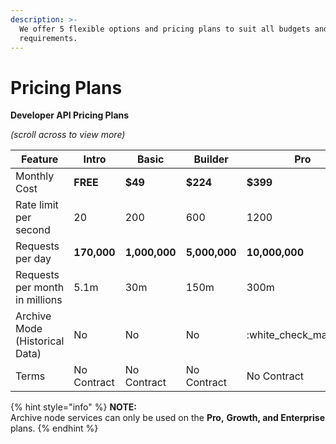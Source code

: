 ```yaml
---
description: >-
  We offer 5 flexible options and pricing plans to suit all budgets and
  requirements.
---
```


# Pricing Plans

**Developer API Pricing Plans**

_(scroll across to view more)_

| **Feature**                    | **Intro**   | **Basic**     | **Builder**   | **Pro**                 | **Growth**              | Enterprise              |
| ------------------------------ | ----------- | ------------- | ------------- | ----------------------- | ----------------------- | ----------------------- |
| Monthly Cost                   | **FREE**    | **$49**       | **$224**      | **$399**                | **$799**                | **$2500+**              |
| Rate limit per second          | 20          | 200           | 600           | 1200                    | 2400                    | 500+ (scales to 10,000) |
| Requests per day               | **170,000** | **1,000,000** | **5,000,000** | **10,000,000**          | **20,000,000**          | **Unlimited**           |
| Requests per month in millions | 5.1m        | 30m           | 150m          | 300m                    | 600m                    | Unlimited               |
| Archive Mode (Historical Data) | No          | No            | No            | :white\_check\_mark:YES | :white\_check\_mark:YES | :white\_check\_mark:YES |
| Terms                          | No Contract | No Contract   | No Contract   | No Contract             | No Contract             | Contract Required       |

{% hint style="info" %}
**NOTE:**\
Archive node services can only be used on the **Pro,** **Growth, and Enterprise** plans.
{% endhint %}
